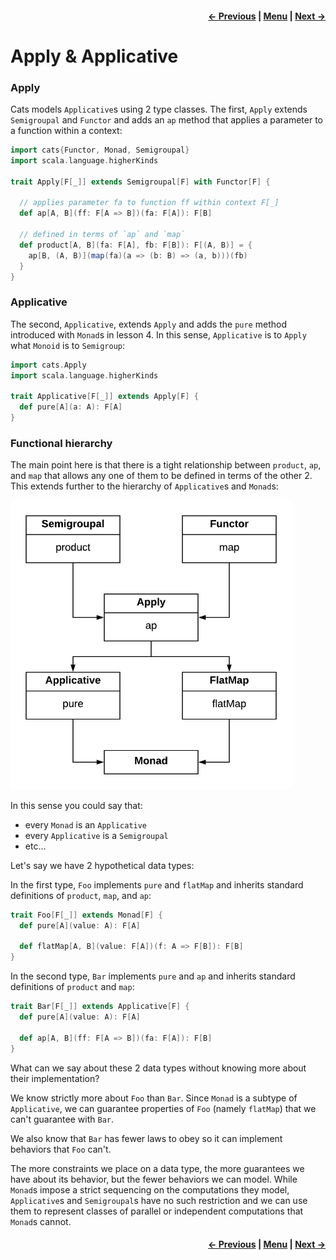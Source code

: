 <h4 align="right">
    <a href="lesson5_2_validated.md">← Previous</a> |
    <a href="../README.md">Menu</a> |
    <a href="lesson5_4_foldable.md">Next →</a>
</h4>

<h1>Apply & Applicative</h1>

<h3>Apply</h3>

Cats models `Applicative`s using 2 type classes. The first, `Apply` extends `Semigroupal` and `Functor` and adds an `ap`
method that applies a parameter to a function within a context:

```scala
import cats{Functor, Monad, Semigroupal}
import scala.language.higherKinds

trait Apply[F[_]] extends Semigroupal[F] with Functor[F] {

  // applies parameter fa to function ff within context F[_]
  def ap[A, B](ff: F[A => B])(fa: F[A]): F[B]

  // defined in terms of `ap` and `map`
  def product[A, B](fa: F[A], fb: F[B]): F[(A, B)] = {
    ap[B, (A, B)](map(fa)(a => (b: B) => (a, b)))(fb)
  }
}
```

<h3>Applicative</h3>

The second, `Applicative`, extends `Apply` and adds the `pure` method introduced with `Monad`s in lesson 4. In this
sense, `Applicative` is to `Apply` what `Monoid` is to `Semigroup`:

```scala
import cats.Apply
import scala.language.higherKinds

trait Applicative[F[_]] extends Apply[F] {
  def pure[A](a: A): F[A]
}
```

<h3>Functional hierarchy</h3>

The main point here is that there is a tight relationship between `product`, `ap`, and `map` that allows any one of them
to be defined in terms of the other 2. This extends further to the hierarchy of `Applicative`s and `Monad`s:

<img src="fp_hierarchy_diagram.png" width="450"/>

In this sense you could say that:

  - every `Monad` is an `Applicative`
  - every `Applicative` is a `Semigroupal`
  - etc...

Let's say we have 2 hypothetical data types:

In the first type, `Foo` implements `pure` and `flatMap` and inherits standard definitions of `product`, `map`, and
`ap`:

```scala
trait Foo[F[_]] extends Monad[F] {
  def pure[A](value: A): F[A]
  
  def flatMap[A, B](value: F[A])(f: A => F[B]): F[B]
}
```

In the second type, `Bar` implements `pure` and `ap` and inherits standard definitions of `product` and `map`:

```scala
trait Bar[F[_]] extends Applicative[F] {
  def pure[A](value: A): F[A]
  
  def ap[A, B](ff: F[A => B])(fa: F[A]): F[B]
}
```

What can we say about these 2 data types without knowing more about their implementation?

We know strictly more about `Foo` than `Bar`. Since `Monad` is a subtype of `Applicative`, we can guarantee properties
of `Foo` (namely `flatMap`) that we can't guarantee with `Bar`.

We also know that `Bar` has fewer laws to obey so it can implement behaviors that `Foo` can't. 

The more constraints we place on a data type, the more guarantees we have about its behavior, but the fewer behaviors we
can model. While `Monad`s impose a strict sequencing on the computations they model, `Applicative`s and `Semigroupal`s
have no such restriction and we can use them to represent classes of parallel or independent computations that `Monad`s
cannot.

<h4 align="right">
    <a href="lesson5_2_validated.md">← Previous</a> |
    <a href="../README.md">Menu</a> |
    <a href="lesson5_4_foldable.md">Next →</a>
</h4>
